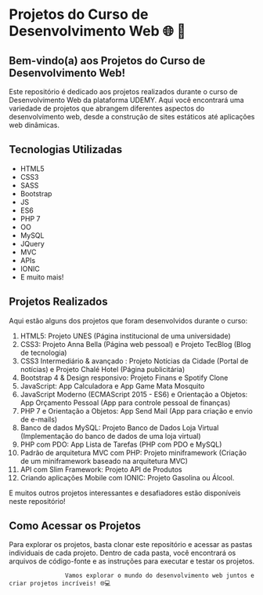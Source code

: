 # Projetos do Curso de Desenvolvimento Web 🌐 🚀

## Bem-vindo(a) aos Projetos do Curso de Desenvolvimento Web!

Este repositório é dedicado aos projetos realizados durante o curso de Desenvolvimento Web da plataforma UDEMY. Aqui você encontrará uma variedade de projetos que abrangem diferentes aspectos do desenvolvimento web, desde a construção de sites estáticos até aplicações web dinâmicas.

## Tecnologias Utilizadas
- HTML5
- CSS3
- SASS
- Bootstrap
- JS
- ES6
-  PHP 7
-  OO
-  MySQL
-  JQuery
-  MVC
-  APIs
-  IONIC 
- E muito mais!

## Projetos Realizados

Aqui estão alguns dos projetos que foram desenvolvidos durante o curso:

1. HTML5: Projeto UNES (Página institucional de uma universidade)
2. CSS3: Projeto Anna Bella (Página web pessoal) e Projeto TecBlog (Blog de tecnologia)
3. CSS3 Intermediário & avançado : Projeto Notícias da Cidade (Portal de notícias) e Projeto Chalé Hotel (Página publicitária)
5. Bootstrap 4 & Design responsivo: Projeto Finans e Spotify Clone
6. JavaScript: App Calculadora e App Game Mata Mosquito
7. JavaScript Moderno (ECMAScript 2015 - ES6) e Orientação a Objetos: App Orçamento Pessoal (App para controle pessoal de finanças)
8. PHP 7 e Orientação a Objetos: App Send Mail (App para criação e envio de e-mails)
9. Banco de dados MySQL: Projeto Banco de Dados Loja Virtual (Implementação do banco de dados de uma loja virtual)
10. PHP com PDO: App Lista de Tarefas (PHP com PDO e MySQL)
11. Padrão de arquitetura MVC com PHP: Projeto miniframework (Criação de um miniframework baseado na arquitetura MVC)
12. API com Slim Framework: Projeto API de Produtos
13. Criando aplicações Mobile com IONIC: Projeto Gasolina ou Álcool.
    
E muitos outros projetos interessantes e desafiadores estão disponíveis neste repositório!

## Como Acessar os Projetos

Para explorar os projetos, basta clonar este repositório e acessar as pastas individuais de cada projeto. Dentro de cada pasta, você encontrará os arquivos de código-fonte e as instruções para executar e testar os projetos.

                    Vamos explorar o mundo do desenvolvimento web juntos e criar projetos incríveis! 🌐💻
